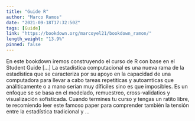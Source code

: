 ```yaml
---
title: "Guide R"
author: "Marco Ramos"
date: "2021-09-18T17:32:50Z"
tags: [Guide]
link: "https://bookdown.org/marcoyel21/bookdown_ramon/"
length_weight: "13.9%"
pinned: false
---
```


En este bookdown iremos construyendo el curso de R con base en el Student Guide [...] La estadística computacional es una nueva rama de la estadística que se caracteriza por su apoyo en la capacidad de una computadora para llevar a cabo tareas repetiticas y autoamticas que análiticamente o a mano serían muy díficiles sino es que imposibles. Es un enfoque se se basa en el modelado, remuestreo, cross-validatios y visualización sofisticada. Cuando termines tu curso y tengas un ratito libre, te recomiendo leer este famoso paper para comprender también la tensión entre la estadística tradicional y  ...
